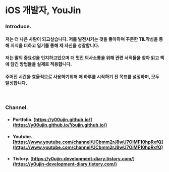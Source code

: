 
# iOS 개발자, YouJin

### Introduce.
#### 저는 더 나은 사람이 되고싶습니다. 저를 발전시키는 것을 좋아하며 꾸준한 TIL작성을 통해 지식을 더하고 일기를 통해 제 자신을 성찰합니다.
#### 저는 말의 중요성을 인지하고있으며 더 멋진 의사소통을 위해 관련 서적들을 찾아 읽고 책에 담긴 방법들을 실제로 적용합니다. 
#### 주어진 시간을 효율적으로 사용하기위해 매 하루를 시작하기 전 목표를 설정하며, 모두 달성합니다.

<br>

### Channel.
- #### Portfolio. **[https://y00ujin.github.io/](https://y00ujin.github.io/Youjin.github.io/)**
- #### Youtube. **[https://www.youtube.com/channel/UCbmm2rJ8wU7OiMF10hpRxfQ](https://www.youtube.com/channel/UCbmm2rJ8wU7OiMF10hpRxfQ)**
- #### Tistory. **[https://y0ujin-development-diary.tistory.com/](https://y0ujin-development-diary.tistory.com/)**
